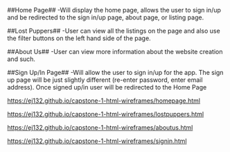 ##Home Page## -Will display the home page, allows the user to sign in/up and be redirected to the sign in/up page, about page, or listing page.

##Lost Puppers## -User can view all the listings on the page and also use the filter buttons on the left hand side of the page.

##About Us## -User can view more information about the website creation and such.

##Sign Up/In Page## -Will allow the user to sign in/up for the app. The sign up page will be just slightly different (re-enter password, enter email address). Once signed up/in user will be redirected to the Home Page


https://ej132.github.io/capstone-1-html-wireframes/homepage.html

https://ej132.github.io/capstone-1-html-wireframes/lostpuppers.html

https://ej132.github.io/capstone-1-html-wireframes/aboutus.html

https://ej132.github.io/capstone-1-html-wireframes/signin.html